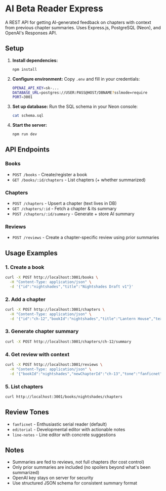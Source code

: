 # AI Beta Reader Express

A REST API for getting AI-generated feedback on chapters with context from previous chapter summaries. Uses Express.js, PostgreSQL (Neon), and OpenAI's Responses API.

## Setup

1. **Install dependencies:**
   ```bash
   npm install
   ```

2. **Configure environment:**
   Copy `.env` and fill in your credentials:
   ```bash
   OPENAI_API_KEY=sk-...
   DATABASE_URL=postgres://USER:PASS@HOST/DBNAME?sslmode=require
   PORT=3001
   ```

3. **Set up database:**
   Run the SQL schema in your Neon console:
   ```bash
   cat schema.sql
   ```

4. **Start the server:**
   ```bash
   npm run dev
   ```

## API Endpoints

### Books
- `POST /books` - Create/register a book
- `GET /books/:id/chapters` - List chapters (+ whether summarized)

### Chapters
- `POST /chapters` - Upsert a chapter (text lives in DB)
- `GET /chapters/:id` - Fetch a chapter & its summary
- `POST /chapters/:id/summary` - Generate + store AI summary

### Reviews
- `POST /reviews` - Create a chapter-specific review using prior summaries

## Usage Examples

### 1. Create a book
```bash
curl -X POST http://localhost:3001/books \
  -H "Content-Type: application/json" \
  -d '{"id":"nightshades","title":"Nightshades Draft v1"}'
```

### 2. Add a chapter
```bash
curl -X POST http://localhost:3001/chapters \
  -H "Content-Type: application/json" \
  -d '{"id":"ch-12","bookId":"nightshades","title":"Lantern House","text":"<paste full chapter text here>"}'
```

### 3. Generate chapter summary
```bash
curl -X POST http://localhost:3001/chapters/ch-12/summary
```

### 4. Get review with context
```bash
curl -X POST http://localhost:3001/reviews \
  -H "Content-Type: application/json" \
  -d '{"bookId":"nightshades","newChapterId":"ch-13","tone":"fanficnet"}'
```

### 5. List chapters
```bash
curl http://localhost:3001/books/nightshades/chapters
```

## Review Tones

- `fanficnet` - Enthusiastic serial reader (default)
- `editorial` - Developmental editor with actionable notes
- `line-notes` - Line editor with concrete suggestions

## Notes

- Summaries are fed to reviews, not full chapters (for cost control)
- Only prior summaries are included (no spoilers beyond what's been summarized)
- OpenAI key stays on server for security
- Use structured JSON schema for consistent summary format